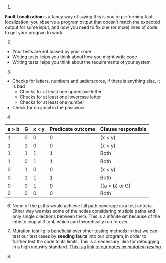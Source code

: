 1)
**Fault Localization** is a fancy way of saying this is you’re performing fault localization; you observe a program output that doesn’t match the expected output for some input, and now you need to fix one (or more) lines of code to get your program to work.

2)
- Your tests are not biased by your code
- Writing tests helps you think about how you might write code
- Writing tests helps you think about the requirements of your system

3)
- Checks for letters, numbers and underscores, if there is anything else, it is bad
  - Checks for at least one uppercase letter
  - Checks for at least one lowercase letter
  - Checks for at least one number
- Check for no gmail in the password

4)
| a > b | G | x < y | Predicate outcome | Clause responsible |
|-------|---|-------|-------------------|--------------------|
|   1   | 0 |   0   |         0         |      (x < y)       |
|   1   | 1 |   0   |         0         |      (x < y)       |
|   1   | 1 |   1   |         1         |        Both        |
|   1   | 0 |   1   |         1         |        Both        |
|   0   | 1 |   0   |         0         |      (x < y)       |
|   0   | 1 |   1   |         1         |        Both        |
|   0   | 0 |   1   |         0         |   ((a > b) or G)   |
|   0   | 0 |   0   |         0         |        Both        |

6) None of the paths would achieve full path coverage as a test criteria. Either way we miss some of the nodes considering multiple paths and only single directions between them. This is a infinite set because of the infinite loop at 3 to 4, which can theoretically run forever.
   
7) Mutation testing is beneficial over other testing methods in that we can test our test cases by **seeding faults** into our program, in order to further test the code to its limits. This is a necessary idea for debugging in a high industry standard. [This is a link to our notes on *mutation testing*](https://cs2113-f24.github.io/j/software_testing)

8) 




